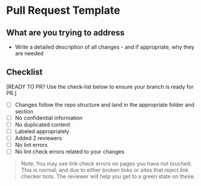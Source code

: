 # Pull Request Template

## What are you trying to address

- Write a detailed description of all changes - and if appropriate, why they are needed

## Checklist

[READY TO PR? Use the check-list below to ensure your branch is ready for PR.]

- [ ] Changes follow the repo structure and land in the appropriate folder and section
- [ ] No confidential information
- [ ] No duplicated content
- [ ] Labeled appropriately
- [ ] Added 2 reviewers
- [ ] No lint errors
- [ ] No lint check errors related to your changes
      
> Note: You may see link check errors on pages you have not touched. This is normal, and due to either broken links or sites that reject link checker bots. The reviewer will help you get to a green state on these.
